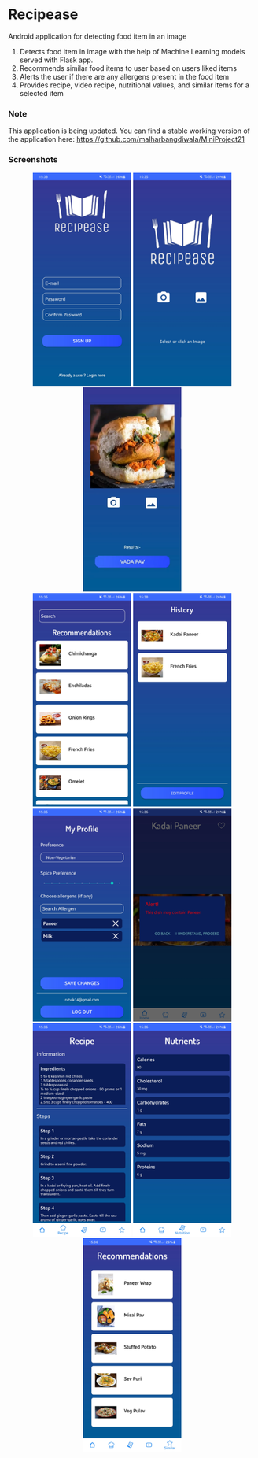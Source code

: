 # Recipease

Android application for detecting food item in an image
1. Detects food item in image with the help of Machine Learning models served with Flask app.
2. Recommends similar food items to user based on users liked items
3. Alerts the user if there are any allergens present in the food item
4. Provides recipe, video recipe, nutritional values, and similar items for a selected item

### Note
This application is being updated.
You can find a stable working version of the application here: https://github.com/malharbangdiwala/MiniProject21

### Screenshots
<p align="center">
  <img alt="Recipease" width="200px" src="https://github.com/Rutvik-C/Recipease/blob/master/image/Screenshot_20210928-153830_Recipease.jpg"/>    
  <img alt="Recipease" width="200px" src="https://github.com/Rutvik-C/Recipease/blob/master/image/Screenshot_20210928-153525_Recipease.jpg"/>
  <img alt="Recipease" width="200px" src="https://github.com/Rutvik-C/Recipease/blob/master/image/Screenshot%20(603).png"/><br>
  <img alt="Recipease" width="200px" src="https://github.com/Rutvik-C/Recipease/blob/master/image/Screenshot_20210928-153548_Recipease.jpg"/>
  <img alt="Recipease" width="200px" src="https://github.com/Rutvik-C/Recipease/blob/master/image/Screenshot_20210928-153815_Recipease.jpg"/>
  <img alt="Recipease" width="200px" src="https://github.com/Rutvik-C/Recipease/blob/master/image/Screenshot_20210928-153515_Recipease.jpg"/>
  <img alt="Recipease" width="200px" src="https://github.com/Rutvik-C/Recipease/blob/master/image/Screenshot_20210928-153605_Recipease.jpg"/><br>
  <img alt="Recipease" width="200px" src="https://github.com/Rutvik-C/Recipease/blob/master/image/Screenshot_20210928-153617_Recipease.jpg"/>
  <img alt="Recipease" width="200px" src="https://github.com/Rutvik-C/Recipease/blob/master/image/Screenshot_20210928-153626_Recipease.jpg"/>
  <img alt="Recipease" width="200px" src="https://github.com/Rutvik-C/Recipease/blob/master/image/Screenshot_20210928-153642_Recipease.jpg"/>
</p>
